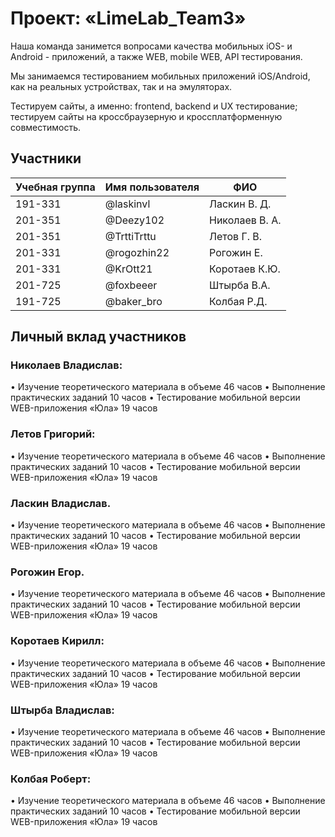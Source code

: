 # Проект: «LimeLab_Team3»
Наша команда занимется вопросами качества мобильных iOS- и Android - приложений, а также WEB, mobile WEB, API тестирования. 

Мы занимаемся тестированием мобильных приложений iOS/Android, как на реальных устройствах, так и на эмуляторах.

Тестируем сайты, а именно: frontend, backend и UX тестирование; тестируем сайты на кроссбраузерную и кроссплатформенную совместимость.


## Участники

| Учебная группа | Имя пользователя | ФИО                      |
|----------------|------------------|--------------------------|
| 191-331        | @laskinvl        | Ласкин В. Д.             |
| 201-351        | @Deezy102        | Николаев В. А.           |
| 201-351        | @TrttiTrttu      | Летов Г. В.              |
| 201-331        | @rogozhin22      | Рогожин Е.               |
| 201-331        | @KrOtt21         | Коротаев К.Ю.            |
| 201-725        | @foxbeeer        | Штырба В.А.              |
| 191-725        | @baker_bro       | Колбая Р.Д.              |


## Личный вклад участников

### Николаев Владислав:
•    Изучение теоретического материала в объеме 46 часов
•    Выполнение практических заданий 10 часов
•    Тестирование мобильной версии WEB-приложения «Юла» 19 часов

### Летов Григорий:
•    Изучение теоретического материала в объеме 46 часов
•    Выполнение практических заданий 10 часов
•    Тестирование мобильной версии WEB-приложения «Юла» 19 часов

### Ласкин Владислав.
•    Изучение теоретического материала в объеме 46 часов
•    Выполнение практических заданий 10 часов
•    Тестирование мобильной версии WEB-приложения «Юла» 19 часов

### Рогожин Егор.
•    Изучение теоретического материала в объеме 46 часов
•    Выполнение практических заданий 10 часов
•    Тестирование мобильной версии WEB-приложения «Юла» 19 часов

### Коротаев Кирилл:
•    Изучение теоретического материала в объеме 46 часов
•    Выполнение практических заданий 10 часов
•    Тестирование мобильной версии WEB-приложения «Юла» 19 часов

### Штырба Владислав:
•    Изучение теоретического материала в объеме 46 часов
•    Выполнение практических заданий 10 часов
•    Тестирование мобильной версии WEB-приложения «Юла» 19 часов

### Колбая Роберт:
•    Изучение теоретического материала в объеме 46 часов
•    Выполнение практических заданий 10 часов
•    Тестирование мобильной версии WEB-приложения «Юла» 19 часов

